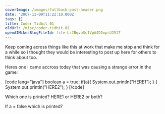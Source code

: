 ```yaml
---
coverImage: /images/fallback-post-header.png
date: '2007-11-09T11:22:10.000Z'
tags: []
title: Coder Tidbit 01
oldUrl: /misc/coder-tidbit-01
openAIMikesBlogFileId: file-LsCBqvoSc1VpA4D2mprU2517
---
```


Keep coming across things like this at work that make me stop and think for a while so i thought they would be interesting to post up here for others to think about too.

<!-- more -->

Heres one i came accross today that was causing a strange error in the game:

[code lang="java"]
boolean a = true;
if(a){ System.out.println("HERE1"); } { System.out.println("HERE2"); }
[/code]

Which one is printed? HERE1 or HERE2 or both?

If a = false which is printed?
